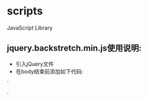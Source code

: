 # scripts
JavaScript Library

## jquery.backstretch.min.js使用说明:
* 引入jQuery文件
* 在body结束前添加如下代码:

` 
<script>
	$(function() {
		jQuery(document).ready(function() {
			$('body').backstretch([
				"assets/slides/tm-bg-slide-3.jpg", 
				"assets/slides/tm-bg-slide-2.jpg", 
				"assets/slides/tm-bg-slide-1.jpg"
				], {
				duration : 3200,
				fade : 1300
			});
		});
	})
</script>
` 

